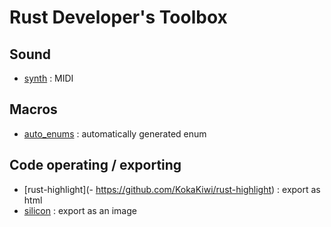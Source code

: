 # Rust Developer's Toolbox

<!-- - []() : -->

## Sound

- [synth](https://github.com/orlp/synth) : MIDI

## Macros

- [auto_enums](https://github.com/taiki-e/auto_enums) : automatically generated enum

## Code operating / exporting

- [rust-highlight](- https://github.com/KokaKiwi/rust-highlight) : export as html
- [silicon](https://github.com/Aloxaf/silicon) : export as an image
